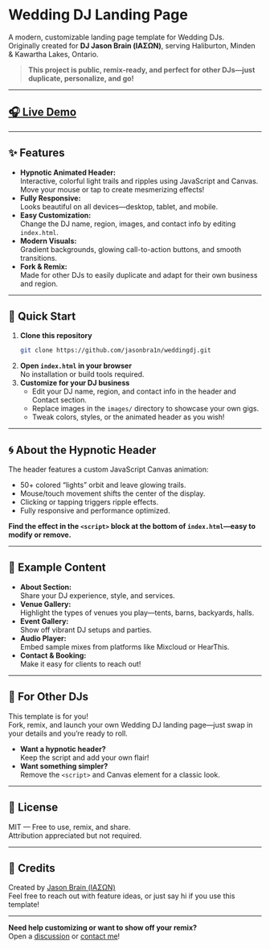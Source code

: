 # Wedding DJ Landing Page

A modern, customizable landing page template for Wedding DJs.  
Originally created for **DJ Jason Brain (ΙΑΣΩΝ)**, serving Haliburton, Minden & Kawartha Lakes, Ontario.

> **This project is public, remix-ready, and perfect for other DJs—just duplicate, personalize, and go!**

---

## <a href="https://weddingdj.jasonbrain.com/" target="_blank">🎧 Live Demo</a>

---

## ✨ Features

- **Hypnotic Animated Header:**  
  Interactive, colorful light trails and ripples using JavaScript and Canvas. Move your mouse or tap to create mesmerizing effects!
- **Fully Responsive:**  
  Looks beautiful on all devices—desktop, tablet, and mobile.
- **Easy Customization:**  
  Change the DJ name, region, images, and contact info by editing `index.html`.
- **Modern Visuals:**  
  Gradient backgrounds, glowing call-to-action buttons, and smooth transitions.
- **Fork & Remix:**  
  Made for other DJs to easily duplicate and adapt for their own business and region.

---

## 🚀 Quick Start

1. **Clone this repository**
    ```sh
    git clone https://github.com/jasonbra1n/weddingdj.git
    ```
2. **Open `index.html` in your browser**  
    No installation or build tools required.
3. **Customize for your DJ business**
    - Edit your DJ name, region, and contact info in the header and Contact section.
    - Replace images in the `images/` directory to showcase your own gigs.
    - Tweak colors, styles, or the animated header as you wish!

---

## 🌀 About the Hypnotic Header

The header features a custom JavaScript Canvas animation:
- 50+ colored “lights” orbit and leave glowing trails.
- Mouse/touch movement shifts the center of the display.
- Clicking or tapping triggers ripple effects.
- Fully responsive and performance optimized.

**Find the effect in the `<script>` block at the bottom of `index.html`—easy to modify or remove.**

---

## 📸 Example Content

- **About Section:**  
  Share your DJ experience, style, and services.
- **Venue Gallery:**  
  Highlight the types of venues you play—tents, barns, backyards, halls.
- **Event Gallery:**  
  Show off vibrant DJ setups and parties.
- **Audio Player:**  
  Embed sample mixes from platforms like Mixcloud or HearThis.
- **Contact & Booking:**  
  Make it easy for clients to reach out!

---

## 🔀 For Other DJs

This template is for you!  
Fork, remix, and launch your own Wedding DJ landing page—just swap in your details and you’re ready to roll.

- **Want a hypnotic header?**  
  Keep the script and add your own flair!
- **Want something simpler?**  
  Remove the `<script>` and Canvas element for a classic look.

---

## 📄 License

MIT — Free to use, remix, and share.  
Attribution appreciated but not required.

---

## 👋 Credits

Created by [Jason Brain (ΙΑΣΩΝ)](https://jasonbrain.com{:target="_blank"})  
Feel free to reach out with feature ideas, or just say hi if you use this template!

---

**Need help customizing or want to show off your remix?**  
Open a [discussion](https://github.com/jasonbra1n/weddingdj/discussions) or [contact me](mailto:dj@jasonbrain.com)!

